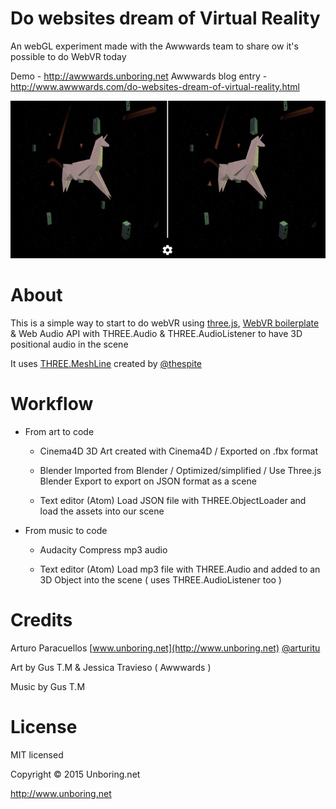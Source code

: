 # Do websites dream of Virtual Reality
An webGL experiment made with the Awwwards team to share ow it's possible to do WebVR today

Demo - http://awwwards.unboring.net
Awwwards blog entry - http://www.awwwards.com/do-websites-dream-of-virtual-reality.html


[![Do Websites Dream of Virtual Reality?](/assets/share.jpg)](http://awwwards.unboring.net)
# About

This is a simple way to start to do webVR using [three.js](http://www.threejs.org), [WebVR boilerplate](https://github.com/borismus/webvr-boilerplate) & Web Audio API with THREE.Audio & THREE.AudioListener to have 3D positional audio in the scene

It uses [THREE.MeshLine](https://github.com/spite/THREE.MeshLine) created by [@thespite](http://twitter.com/thespite)

# Workflow

- From art to code
  - Cinema4D
    3D Art created with Cinema4D / Exported on .fbx format

  - Blender
    Imported from Blender / Optimized/simplified / Use Three.js Blender Export to export on JSON format as a scene

  - Text editor (Atom)
    Load JSON file with THREE.ObjectLoader and load the assets into our scene

- From music to code

  - Audacity
    Compress mp3 audio

  - Text editor (Atom)
    Load mp3 file with THREE.Audio and added to an 3D Object into the scene ( uses THREE.AudioListener too )


# Credits

Arturo Paracuellos [www.unboring.net](http://www.unboring.net) [@arturitu](http://twitter.com/arturitu)

Art by Gus T.M & Jessica Travieso ( Awwwards )

Music by Gus T.M

License
=======

MIT licensed

Copyright © 2015 Unboring.net

http://www.unboring.net
